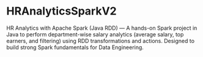 # HRAnalyticsSparkV2
HR Analytics with Apache Spark (Java RDD) — A hands-on Spark project in Java to perform department-wise salary analytics (average salary, top earners, and filtering) using RDD transformations and actions. Designed to build strong Spark fundamentals for Data Engineering.
